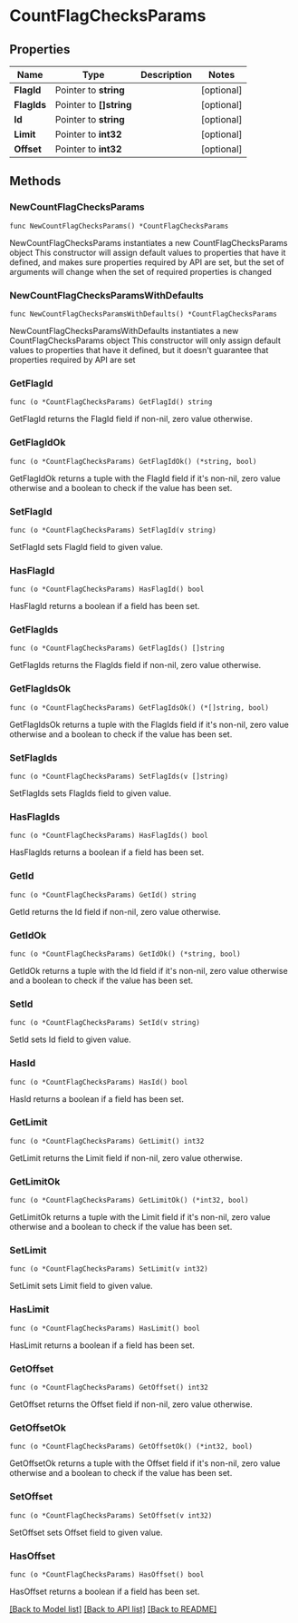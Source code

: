 # CountFlagChecksParams

## Properties

Name | Type | Description | Notes
------------ | ------------- | ------------- | -------------
**FlagId** | Pointer to **string** |  | [optional] 
**FlagIds** | Pointer to **[]string** |  | [optional] 
**Id** | Pointer to **string** |  | [optional] 
**Limit** | Pointer to **int32** |  | [optional] 
**Offset** | Pointer to **int32** |  | [optional] 

## Methods

### NewCountFlagChecksParams

`func NewCountFlagChecksParams() *CountFlagChecksParams`

NewCountFlagChecksParams instantiates a new CountFlagChecksParams object
This constructor will assign default values to properties that have it defined,
and makes sure properties required by API are set, but the set of arguments
will change when the set of required properties is changed

### NewCountFlagChecksParamsWithDefaults

`func NewCountFlagChecksParamsWithDefaults() *CountFlagChecksParams`

NewCountFlagChecksParamsWithDefaults instantiates a new CountFlagChecksParams object
This constructor will only assign default values to properties that have it defined,
but it doesn't guarantee that properties required by API are set

### GetFlagId

`func (o *CountFlagChecksParams) GetFlagId() string`

GetFlagId returns the FlagId field if non-nil, zero value otherwise.

### GetFlagIdOk

`func (o *CountFlagChecksParams) GetFlagIdOk() (*string, bool)`

GetFlagIdOk returns a tuple with the FlagId field if it's non-nil, zero value otherwise
and a boolean to check if the value has been set.

### SetFlagId

`func (o *CountFlagChecksParams) SetFlagId(v string)`

SetFlagId sets FlagId field to given value.

### HasFlagId

`func (o *CountFlagChecksParams) HasFlagId() bool`

HasFlagId returns a boolean if a field has been set.

### GetFlagIds

`func (o *CountFlagChecksParams) GetFlagIds() []string`

GetFlagIds returns the FlagIds field if non-nil, zero value otherwise.

### GetFlagIdsOk

`func (o *CountFlagChecksParams) GetFlagIdsOk() (*[]string, bool)`

GetFlagIdsOk returns a tuple with the FlagIds field if it's non-nil, zero value otherwise
and a boolean to check if the value has been set.

### SetFlagIds

`func (o *CountFlagChecksParams) SetFlagIds(v []string)`

SetFlagIds sets FlagIds field to given value.

### HasFlagIds

`func (o *CountFlagChecksParams) HasFlagIds() bool`

HasFlagIds returns a boolean if a field has been set.

### GetId

`func (o *CountFlagChecksParams) GetId() string`

GetId returns the Id field if non-nil, zero value otherwise.

### GetIdOk

`func (o *CountFlagChecksParams) GetIdOk() (*string, bool)`

GetIdOk returns a tuple with the Id field if it's non-nil, zero value otherwise
and a boolean to check if the value has been set.

### SetId

`func (o *CountFlagChecksParams) SetId(v string)`

SetId sets Id field to given value.

### HasId

`func (o *CountFlagChecksParams) HasId() bool`

HasId returns a boolean if a field has been set.

### GetLimit

`func (o *CountFlagChecksParams) GetLimit() int32`

GetLimit returns the Limit field if non-nil, zero value otherwise.

### GetLimitOk

`func (o *CountFlagChecksParams) GetLimitOk() (*int32, bool)`

GetLimitOk returns a tuple with the Limit field if it's non-nil, zero value otherwise
and a boolean to check if the value has been set.

### SetLimit

`func (o *CountFlagChecksParams) SetLimit(v int32)`

SetLimit sets Limit field to given value.

### HasLimit

`func (o *CountFlagChecksParams) HasLimit() bool`

HasLimit returns a boolean if a field has been set.

### GetOffset

`func (o *CountFlagChecksParams) GetOffset() int32`

GetOffset returns the Offset field if non-nil, zero value otherwise.

### GetOffsetOk

`func (o *CountFlagChecksParams) GetOffsetOk() (*int32, bool)`

GetOffsetOk returns a tuple with the Offset field if it's non-nil, zero value otherwise
and a boolean to check if the value has been set.

### SetOffset

`func (o *CountFlagChecksParams) SetOffset(v int32)`

SetOffset sets Offset field to given value.

### HasOffset

`func (o *CountFlagChecksParams) HasOffset() bool`

HasOffset returns a boolean if a field has been set.


[[Back to Model list]](../README.md#documentation-for-models) [[Back to API list]](../README.md#documentation-for-api-endpoints) [[Back to README]](../README.md)


